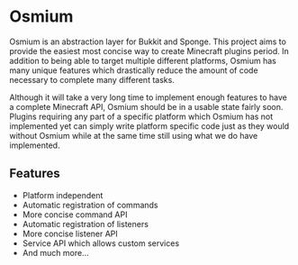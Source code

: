 # Osmium

Osmium is an abstraction layer for Bukkit and Sponge. This project aims to provide the easiest most concise way to create Minecraft plugins period. In addition to being able to target multiple different platforms, Osmium has many unique features which drastically reduce the amount of code necessary to complete many different tasks.

Although it will take a very long time to implement enough features to have a complete Minecraft API, Osmium should be in a usable state fairly soon. Plugins requiring any part of a specific platform which Osmium has not implemented yet can simply write platform specific code just as they would without Osmium while at the same time still using what we do have implemented.

## Features

 * Platform independent
 * Automatic registration of commands
 * More concise command API
 * Automatic registration of listeners
 * More concise listener API
 * Service API which allows custom services
 * And much more...